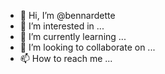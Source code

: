 - 👋 Hi, I’m @bennardette
- 👀 I’m interested in ...
- 🌱 I’m currently learning ...
- 💞️ I’m looking to collaborate on ...
- 📫 How to reach me ...

<!---
bennardette/bennardette is a ✨ special ✨ repository because its `README.md` (this file) appears on your GitHub profile.
You can click the Preview link to take a look at your changes.
--->
